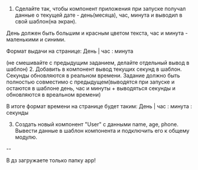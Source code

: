 1. Сделайте так, чтобы компонент приложения при запуске получал данные о текущей дате - день(месяца), час, минута и выводил в свой шаблон(на экран).

День должен быть большим и красным цветом текста, час и минута - маленькими и синими.

Формат выдачи на странице: 
  День | час : минута

(не смешивайте с предыдущим заданием, делайте отдельный вывод в шаблон)
2. Добавить в компонент вывод текущих секунд в шаблон. 
Секунды обновляются в реальном времени. 
Задание должно быть полностью совместимо с предыдущем(выводятся при запуске и остаются в шаблоне день, час и минуты + выводяться секунды и обновляются в вреальном времени)

В итоге формат времени на странице будет таким:
День | час : минута : секунды
  

3. Создать новый компонент "User" с данными name, age, phone. Вывести данные в шаблон компонента и подключить его к общему модулю.


--

В дз загружаете только папку app!